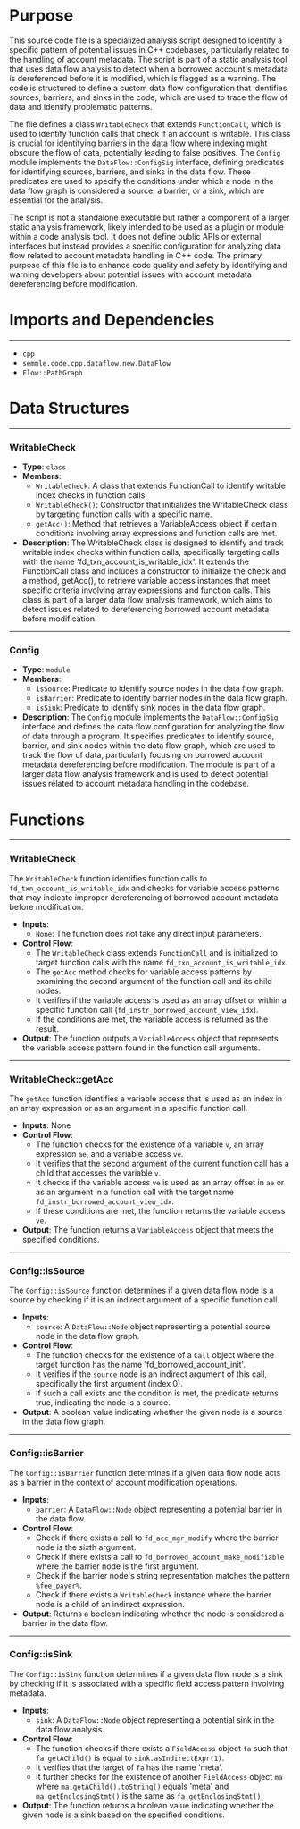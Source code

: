 # Purpose
This source code file is a specialized analysis script designed to identify a specific pattern of potential issues in C++ codebases, particularly related to the handling of account metadata. The script is part of a static analysis tool that uses data flow analysis to detect when a borrowed account's metadata is dereferenced before it is modified, which is flagged as a warning. The code is structured to define a custom data flow configuration that identifies sources, barriers, and sinks in the code, which are used to trace the flow of data and identify problematic patterns.

The file defines a class `WritableCheck` that extends `FunctionCall`, which is used to identify function calls that check if an account is writable. This class is crucial for identifying barriers in the data flow where indexing might obscure the flow of data, potentially leading to false positives. The `Config` module implements the `DataFlow::ConfigSig` interface, defining predicates for identifying sources, barriers, and sinks in the data flow. These predicates are used to specify the conditions under which a node in the data flow graph is considered a source, a barrier, or a sink, which are essential for the analysis.

The script is not a standalone executable but rather a component of a larger static analysis framework, likely intended to be used as a plugin or module within a code analysis tool. It does not define public APIs or external interfaces but instead provides a specific configuration for analyzing data flow related to account metadata handling in C++ code. The primary purpose of this file is to enhance code quality and safety by identifying and warning developers about potential issues with account metadata dereferencing before modification.
# Imports and Dependencies

---
- `cpp`
- `semmle.code.cpp.dataflow.new.DataFlow`
- `Flow::PathGraph`


# Data Structures

---
### WritableCheck
- **Type**: `class`
- **Members**:
    - `WritableCheck`: A class that extends FunctionCall to identify writable index checks in function calls.
    - `WritableCheck()`: Constructor that initializes the WritableCheck class by targeting function calls with a specific name.
    - `getAcc()`: Method that retrieves a VariableAccess object if certain conditions involving array expressions and function calls are met.
- **Description**: The WritableCheck class is designed to identify and track writable index checks within function calls, specifically targeting calls with the name 'fd_txn_account_is_writable_idx'. It extends the FunctionCall class and includes a constructor to initialize the check and a method, getAcc(), to retrieve variable access instances that meet specific criteria involving array expressions and function calls. This class is part of a larger data flow analysis framework, which aims to detect issues related to dereferencing borrowed account metadata before modification.


---
### Config
- **Type**: `module`
- **Members**:
    - `isSource`: Predicate to identify source nodes in the data flow graph.
    - `isBarrier`: Predicate to identify barrier nodes in the data flow graph.
    - `isSink`: Predicate to identify sink nodes in the data flow graph.
- **Description**: The `Config` module implements the `DataFlow::ConfigSig` interface and defines the data flow configuration for analyzing the flow of data through a program. It specifies predicates to identify source, barrier, and sink nodes within the data flow graph, which are used to track the flow of data, particularly focusing on borrowed account metadata dereferencing before modification. The module is part of a larger data flow analysis framework and is used to detect potential issues related to account metadata handling in the codebase.


# Functions

---
### WritableCheck
The `WritableCheck` function identifies function calls to `fd_txn_account_is_writable_idx` and checks for variable access patterns that may indicate improper dereferencing of borrowed account metadata before modification.
- **Inputs**:
    - `None`: The function does not take any direct input parameters.
- **Control Flow**:
    - The `WritableCheck` class extends `FunctionCall` and is initialized to target function calls with the name `fd_txn_account_is_writable_idx`.
    - The `getAcc` method checks for variable access patterns by examining the second argument of the function call and its child nodes.
    - It verifies if the variable access is used as an array offset or within a specific function call (`fd_instr_borrowed_account_view_idx`).
    - If the conditions are met, the variable access is returned as the result.
- **Output**: The function outputs a `VariableAccess` object that represents the variable access pattern found in the function call arguments.


---
### WritableCheck::getAcc
The `getAcc` function identifies a variable access that is used as an index in an array expression or as an argument in a specific function call.
- **Inputs**: None
- **Control Flow**:
    - The function checks for the existence of a variable `v`, an array expression `ae`, and a variable access `ve`.
    - It verifies that the second argument of the current function call has a child that accesses the variable `v`.
    - It checks if the variable access `ve` is used as an array offset in `ae` or as an argument in a function call with the target name `fd_instr_borrowed_account_view_idx`.
    - If these conditions are met, the function returns the variable access `ve`.
- **Output**: The function returns a `VariableAccess` object that meets the specified conditions.


---
### Config::isSource
The `Config::isSource` function determines if a given data flow node is a source by checking if it is an indirect argument of a specific function call.
- **Inputs**:
    - `source`: A `DataFlow::Node` object representing a potential source node in the data flow graph.
- **Control Flow**:
    - The function checks for the existence of a `Call` object where the target function has the name 'fd_borrowed_account_init'.
    - It verifies if the `source` node is an indirect argument of this call, specifically the first argument (index 0).
    - If such a call exists and the condition is met, the predicate returns true, indicating the node is a source.
- **Output**: A boolean value indicating whether the given node is a source in the data flow graph.


---
### Config::isBarrier
The `Config::isBarrier` function determines if a given data flow node acts as a barrier in the context of account modification operations.
- **Inputs**:
    - `barrier`: A `DataFlow::Node` object representing a potential barrier in the data flow.
- **Control Flow**:
    - Check if there exists a call to `fd_acc_mgr_modify` where the barrier node is the sixth argument.
    - Check if there exists a call to `fd_borrowed_account_make_modifiable` where the barrier node is the first argument.
    - Check if the barrier node's string representation matches the pattern `%fee_payer%`.
    - Check if there exists a `WritableCheck` instance where the barrier node is a child of an indirect expression.
- **Output**: Returns a boolean indicating whether the node is considered a barrier in the data flow.


---
### Config::isSink
The `Config::isSink` function determines if a given data flow node is a sink by checking if it is associated with a specific field access pattern involving metadata.
- **Inputs**:
    - `sink`: A `DataFlow::Node` object representing a potential sink in the data flow analysis.
- **Control Flow**:
    - The function checks if there exists a `FieldAccess` object `fa` such that `fa.getAChild()` is equal to `sink.asIndirectExpr(1)`.
    - It verifies that the target of `fa` has the name 'meta'.
    - It further checks for the existence of another `FieldAccess` object `ma` where `ma.getAChild().toString()` equals 'meta' and `ma.getEnclosingStmt()` is the same as `fa.getEnclosingStmt()`.
- **Output**: The function returns a boolean value indicating whether the given node is a sink based on the specified conditions.


